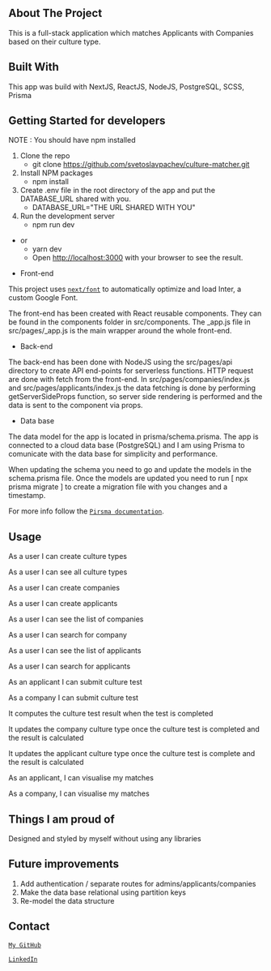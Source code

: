 ## About The Project

This is a full-stack application which matches Applicants with Companies based on their culture type.

## Built With

This app was build with NextJS, ReactJS, NodeJS, PostgreSQL, SCSS, Prisma

## Getting Started for developers

NOTE : You should have npm installed

1. Clone the repo
   - git clone https://github.com/svetoslavpachev/culture-matcher.git
2. Install NPM packages
   - npm install
3. Create .env file in the root directory of the app and put the DATABASE_URL shared with you.
   - DATABASE_URL="THE URL SHARED WITH YOU"
4. Run the development server
   - npm run dev
- or
  - yarn dev
  - Open [http://localhost:3000](http://localhost:3000) with your browser to see the result.
 
* Front-end

This project uses [`next/font`](https://nextjs.org/docs/basic-features/font-optimization) to automatically optimize and load Inter, a custom Google Font.

The front-end has been created with React reusable components. They can be found in the components folder in src/components. The \_app.js file in src/pages/\_app.js is the main wrapper around the whole front-end.

* Back-end

The back-end has been done with NodeJS using the src/pages/api directory to create API end-points for serverless functions. HTTP request are done with fetch from the front-end. In src/pages/companies/index.js and src/pages/applicants/index.js the data fetching is done by performing getServerSideProps function, so server side rendering is performed and the data is sent to the component via props.

* Data base

The data model for the app is located in prisma/schema.prisma. The app is connected to a cloud data base (PostgreSQL) and I am using Prisma to comunicate with the data base for simplicity and performance.

When updating the schema you need to go and update the models in the schema.prisma file. Once the models are updated you need to run [ npx prisma migrate ] to create a migration file with you changes and a timestamp.  

For more info follow the [`Pirsma documentation`](https://www.prisma.io/docs/concepts/components/prisma-migrate).

## Usage

As a user I can create culture types

As a user I can see all culture types

As a user I can create companies

As a user I can create applicants

As a user I can see the list of companies

As a user I can search for company

As a user I can see the list of applicants

As a user I can search for applicants

As an applicant I can submit culture test

As a company I can submit culture test

It computes the culture test result when the test is completed

It updates the company culture type once the culture test is completed and the result is calculated

It updates the applicant culture type once the culture test is complete and the result is calculated

As an applicant, I can visualise my matches

As a company, I can visualise my matches

## Things I am proud of

Designed and styled by myself without using any libraries

## Future improvements

1. Add authentication / separate routes for admins/applicants/companies
2. Make the data base relational using partition keys
3. Re-model the data structure

## Contact

[`My GitHub`](https://www.github.com/svetoslavpachev)

[`LinkedIn`](https://www.linkedin.com/in/svetoslav-pachev-886a73a8/)
